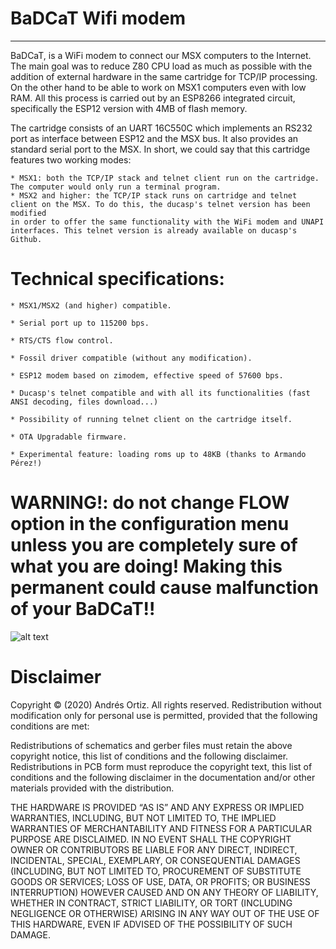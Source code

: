 # BaDCaT Wifi modem
-----------------
BaDCaT, is a WiFi modem to connect our MSX computers to the Internet. The main goal was to reduce Z80 CPU load as much as possible with the addition of external hardware in the same cartridge for TCP/IP processing. On the other hand to be able to work on MSX1 computers even with low RAM. All this process is carried out 
by an ESP8266 integrated circuit, specifically the ESP12 version with 4MB of flash memory.

The cartridge consists of an UART 16C550C which implements an RS232 port as interface between ESP12 and the MSX bus. It also provides an standard serial
port to the MSX. In short, we could say that this cartridge features two working modes:

    * MSX1: both the TCP/IP stack and telnet client run on the cartridge. The computer would only run a terminal program.
    * MSX2 and higher: the TCP/IP stack runs on cartridge and telnet client on the MSX. To do this, the ducasp's telnet version has been modified 
    in order to offer the same functionality with the WiFi modem and UNAPI interfaces. This telnet version is already available on ducasp's Github.

# Technical specifications:

    * MSX1/MSX2 (and higher) compatible.

    * Serial port up to 115200 bps.

    * RTS/CTS flow control.

    * Fossil driver compatible (without any modification).

    * ESP12 modem based on zimodem, effective speed of 57600 bps.

    * Ducasp's telnet compatible and with all its functionalities (fast ANSI decoding, files download...)

    * Possibility of running telnet client on the cartridge itself.

    * OTA Upgradable firmware.

    * Experimental feature: loading roms up to 48KB (thanks to Armando Pérez!)

# WARNING!: do not change FLOW option in the configuration menu unless you are completely sure of what you are doing! Making this permanent could cause malfunction of your BaDCaT!!

![alt text](https://github.com/andortizg/BaDCaT/blob/master/badcats.jpg?raw=true)


# Disclaimer


Copyright © (2020) Andrés Ortiz. All rights reserved. Redistribution without modification only for personal use is permitted, provided that the following conditions are met:

Redistributions of schematics and gerber files must retain the above copyright notice, this list of conditions and the following disclaimer. Redistributions in PCB form must reproduce the copyright text, this list of conditions and the following disclaimer in the documentation and/or other materials provided with the distribution.

THE HARDWARE IS PROVIDED “AS IS” AND ANY EXPRESS OR IMPLIED WARRANTIES, INCLUDING, BUT NOT LIMITED TO, THE IMPLIED WARRANTIES OF MERCHANTABILITY AND FITNESS FOR A PARTICULAR PURPOSE ARE DISCLAIMED. IN NO EVENT SHALL THE COPYRIGHT OWNER OR CONTRIBUTORS BE LIABLE FOR ANY DIRECT, INDIRECT, INCIDENTAL, SPECIAL, EXEMPLARY, OR CONSEQUENTIAL DAMAGES (INCLUDING, BUT NOT LIMITED TO, PROCUREMENT OF SUBSTITUTE GOODS OR SERVICES; LOSS OF USE, DATA, OR PROFITS; OR BUSINESS INTERRUPTION) HOWEVER CAUSED AND ON ANY THEORY OF LIABILITY, WHETHER IN CONTRACT, STRICT LIABILITY, OR TORT (INCLUDING NEGLIGENCE OR OTHERWISE) ARISING IN ANY WAY OUT OF THE USE OF THIS HARDWARE, EVEN IF ADVISED OF THE POSSIBILITY OF SUCH DAMAGE.

